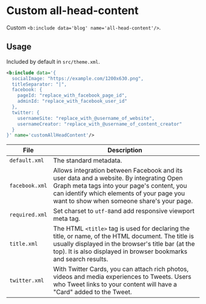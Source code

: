 # Custom all-head-content

Custom `<b:include data='blog' name='all-head-content'/>`.

## Usage

Included by default in `src/theme.xml`.

```xml
<b:include data='{
  socialImage: "https://example.com/1200x630.png",
  titleSeparator: "|",
  facebook: {
    pageId: "replace_with_facebook_page_id",
    adminId: "replace_with_facebook_user_id"
  },
  twitter: {
    usernameSite: "replace_with_@username_of_website",
    usernameCreator: "replace_with_@username_of_content_creator"
  }
}' name='customAllHeadContent'/>
```

| File | Description |
| --- | --- |
| `default.xml` | The standard metadata. |
| `facebook.xml` | Allows integration between Facebook and its user data and a website. By integrating Open Graph meta tags into your page's content, you can identify which elements of your page you want to show when someone share's your page. |
| `required.xml` | Set charset to `utf-8`and add responsive viewport meta tag. |
| `title.xml` | The HTML `<title>` tag is used for declaring the title, or name, of the HTML document. The title is usually displayed in the browser's title bar (at the top). It is also displayed in browser bookmarks and search results. |
| `twitter.xml` | With Twitter Cards, you can attach rich photos, videos and media experiences to Tweets. Users who Tweet links to your content will have a "Card" added to the Tweet. |
